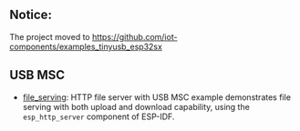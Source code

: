 
## Notice:

The project moved to https://github.com/iot-components/examples_tinyusb_esp32sx

## USB MSC

* [file_serving](/file_serving): HTTP file server with USB MSC example demonstrates file serving with both upload and download capability, using the `esp_http_server` component of ESP-IDF. 

